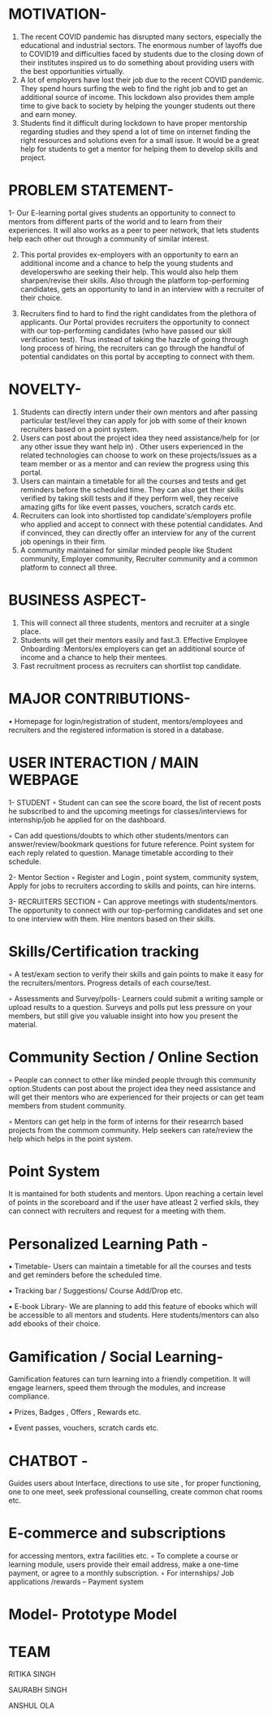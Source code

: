 # MOTIVATION-
1. The recent COVID pandemic has disrupted many sectors, especially the
educational and industrial sectors. The enormous number of layoffs due to
COVID19 and difficulties faced by students due to the closing down of their
institutes inspired us to do something about providing users with the best
opportunities virtually.
2. A lot of employers have lost their job due to the recent COVID pandemic. They
spend hours surfing the web to find the right job and to get an additional
source of income. This lockdown also provides them ample time to give back
to society by helping the younger students out there and earn money.
3. Students find it difficult during lockdown to have proper mentorship regarding
studies and they spend a lot of time on internet finding the right resources
and solutions even for a small issue. It would be a great help for students to
get a mentor for helping them to develop skills and project.

# PROBLEM STATEMENT-
1- Our E-learning portal gives students an opportunity to connect to mentors
from different parts of the world and to learn from their experiences. It will
also works as a peer to peer network, that lets students help each other out
through a community of similar interest.

2. This portal provides ex-employers with an opportunity to earn an
additional income and a chance to help the young students and developerswho are seeking their help. This would also help them sharpen/revise their
skills. Also through the platform top-performing candidates, gets an
opportunity to land in an interview with a recruiter of their choice.

3. Recruiters find to hard to find the right candidates from the plethora of
applicants. Our Portal provides recruiters the opportunity to connect with our
top-performing candidates (who have passed our skill verification test). Thus
instead of taking the hazzle of going through long process of hiring, the
recruiters can go through the handful of potential candidates on this portal by
accepting to connect with them.

# NOVELTY-
1. Students can directly intern under their own mentors and after passing
particular test/level they can apply for job with some of their known recruiters
based on a point system.
2. Users can post about the project idea they need assistance/help for (or any
other issue they want help in) . Other users experienced in the related
technologies can choose to work on these projects/issues as a team member
or as a mentor and can review the progress using this portal.
3. Users can maintain a timetable for all the courses and tests and get reminders
before the scheduled time. They can also get their skills verified by taking skill
tests and if they perform well, they receive amazing gifts for like event passes,
vouchers, scratch cards etc.
4. Recruiters can look into shortlisted top candidate's/employers profile who
applied and accept to connect with these potential candidates. And if
convinced, they can directly offer an interview for any of the current job
openings in their firm.
5. A community maintained for similar minded people like Student community,
Employer community, Recruiter community and a common platform to
connect all three.

# BUSINESS ASPECT-
1. This will connect all three students, mentors and recruiter at a single
place.
2. Students will get their mentors easily and fast.3. Effective Employee Onboarding :Mentors/ex employers can get an
additional source of income and a chance to help their mentees.
3. Fast recruitment process as recruiters can shortlist top candidate.

# MAJOR CONTRIBUTIONS-
• Homepage for login/registration of student, mentors/employees and
recruiters and the registered information is stored in a database.

# USER INTERACTION / MAIN WEBPAGE
1- STUDENT
◦ Student can can see the score board, the list of recent posts he
subscribed to and the upcoming meetings for classes/interviews for
internship/job he applied for on the dashboard.

◦ Can add questions/doubts to which other students/mentors can
answer/review/bookmark questions for future reference. Point system
for each reply related to question. Manage timetable according to their
schedule.

2- Mentor Section
◦ Register and Login , point system, community system, Apply for jobs to
recruiters according to skills and points, can hire interns.

3- RECRUITERS SECTION
◦ Can approve meetings with students/mentors. The opportunity to
connect with our top-performing candidates and set one to one interview
with them. Hire mentors based on their skills.

# Skills/Certification tracking
◦ A test/exam section to verify their skills and gain points to make it easy
for the recruiters/mentors. Progress details of each course/test.

◦ Assessments and Survey/polls- Learners could submit a writing sample
or upload results to a question. Surveys and polls put less pressure on
your members, but still give you valuable insight into how you present
the material.

# Community Section / Online Section
◦ People can connect to other like minded people through this community
option.Students can post about the project idea they need assistance and
will get their mentors who are experienced for their projects or can get
team members from student community.

◦ Mentors can get help in the form of interns for their researrch based
projects from the commom community. Help seekers can rate/review the
help which helps in the point system.

# Point System 
It is mantained for both students and mentors. Upon reaching a
certain level of points in the scoreboard and if the user have atleast 2 verfied
skils, they can connect with recruiters and request for a meeting with them.

# Personalized Learning Path -
▪ Timetable- Users can maintain a timetable for all the courses and
tests and get reminders before the scheduled time.

▪ Tracking bar / Suggestions/ Course Add/Drop etc.

▪ E-book Library- We are planning to add this feature of ebooks which
will be accessible to all mentors and students. Here students/mentors
can also add ebooks of their choice.

# Gamification / Social Learning- 
Gamification features can turn learning into a friendly competition. It will engage learners, speed them
through the modules, and increase compliance.

▪ Prizes, Badges , Offers , Rewards etc.

▪ Event passes, vouchers, scratch cards etc.

# CHATBOT -
Guides users about Interface, directions to use site , for proper
functioning, one to one meet, seek professional counselling, create common
chat rooms etc.

# E-commerce and subscriptions
for accessing mentors, extra facilities etc.
◦ To complete a course or learning module, users provide their email
address, make a one-time payment, or agree to a monthly subscription.
◦ For internships/ Job applications /rewards – Payment system

# Model- Prototype Model 

# TEAM

RITIKA SINGH

SAURABH SINGH

ANSHUL OLA

